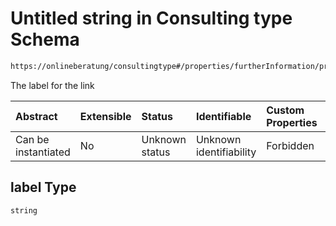 # Untitled string in Consulting type Schema

```txt
https://onlineberatung/consultingtype#/properties/furtherInformation/properties/label
```

The label for the link

| Abstract            | Extensible | Status         | Identifiable            | Custom Properties | Additional Properties | Access Restrictions | Defined In                                                           |
| :------------------ | :--------- | :------------- | :---------------------- | :---------------- | :-------------------- | :------------------ | :------------------------------------------------------------------- |
| Can be instantiated | No         | Unknown status | Unknown identifiability | Forbidden         | Allowed               | none                | [consulting-type.json*](consulting-type.json "open original schema") |

## label Type

`string`
